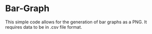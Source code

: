 # Bar-Graph
This simple code allows for the generation of bar graphs as a PNG. It requires data to be in .csv file format.
